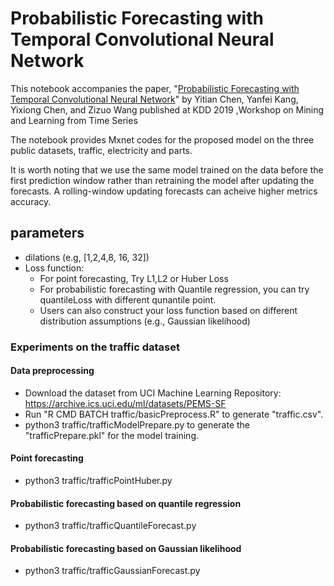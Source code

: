 # Probabilistic Forecasting with Temporal Convolutional Neural Network
This notebook accompanies the paper, "<a href="https://arxiv.org/abs/1906.04397">Probabilistic Forecasting with Temporal Convolutional Neural Network</a>" by Yitian Chen, Yanfei Kang, Yixiong Chen, and Zizuo Wang published at KDD 2019 ,Workshop on Mining and Learning from Time Series

The notebook provides Mxnet codes for the proposed model on the three public datasets, traffic, electricity and parts.

It is worth noting that we use the same model trained on the data before the first prediction window  rather than retraining the model after updating the forecasts.
A rolling-window updating forecasts can acheive higher metrics accuracy.

## parameters
   * dilations (e.g, [1,2,4,8, 16, 32])
   * Loss function: 
      * For point forecasting, Try L1,L2 or Huber Loss
      * For probabilistic forecasting with Quantile regression, you can try quantileLoss with different qunantile point.
      * Users can also construct your loss function based on different distribution assumptions (e.g., Gaussian likelihood)


### Experiments on the traffic dataset
#### Data preprocessing
   * Download the dataset from UCI Machine Learning Repository: https://archive.ics.uci.edu/ml/datasets/PEMS-SF
   * Run "R CMD BATCH traffic/basicPreprocess.R" to generate "traffic.csv".
   * python3 traffic/trafficModelPrepare.py  to generate the "trafficPrepare.pkl" for the model training.
#### Point  forecasting 
   * python3 traffic/trafficPointHuber.py
#### Probabilistic forecasting based on  quantile regression
   * python3 traffic/trafficQuantileForecast.py
#### Probabilistic forecasting based on Gaussian likelihood
   * python3 traffic/trafficGaussianForecast.py


